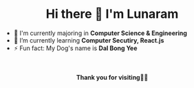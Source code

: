 <h1 align="center">Hi there 👋 I'm Lunaram</h2>

- 📖 I'm currently majoring in **Computer Science & Engineering**
- 🌱 I’m currently learning **Computer Secutiry, React.js**
- ⚡ Fun fact: My Dog's name is **Dal Bong Yee**

<br />

<p align="center"><strong>Thank you for visiting🙇‍♂️</strong></p>
